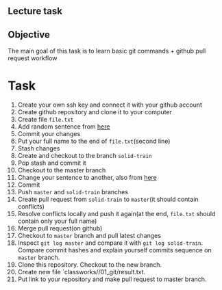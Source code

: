 ## Lecture task

## Objective

The main goal of this task is to learn basic git commands + github pull request workflow

# Task

1. Create your own ssh key and connect it with your github account
2. Create github repository and clone it to your computer
3. Create file `file.txt`
4. Add random sentence from [here](https://randomwordgenerator.com/sentence.php)
5. Commit your changes
7. Put your full name to the end of `file.txt`(second line)
8. Stash changes
9. Create and checkout to the branch `solid-train`
10. Pop stash and commit it
11. Checkout to the master branch
12. Change your sentence to another, also from [here](https://randomwordgenerator.com/sentence.php)
13. Commit
14. Push `master` and `solid-train` branches
15. Create pull request from `solid-train` to `master`(it should contain conflicts)
16. Resolve conflicts locally and push it again(at the end, `file.txt` should contain only your full name)
18. Merge pull request(on github)
19. Checkout to `master` branch and pull latest changes
20. Inspect `git log master` and compare it with `git log solid-train`. Compare commit hashes and explain yourself commits sequence on `master` branch.
21. Clone this repository. Checkout to the new branch. 
22. Create new file `classworks/<FIRSTNAME-LASTNAME>/01_git/result.txt.
23. Put link to your repository and make pull request to master branch.

